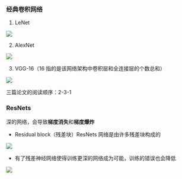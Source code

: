 ### 经典卷积网络

1. LeNet

![](https://ws1.sinaimg.cn/large/acbcfa39gy1g37v4izsefj210s0kegoe.jpg)

2. AlexNet

![](https://ws1.sinaimg.cn/large/acbcfa39gy1g37v5xe67cj21190ketc0.jpg)

3. VGG-16（16 指的是该网络架构中卷积层和全连接层的个数总和）

![](https://ws1.sinaimg.cn/large/acbcfa39gy1g37v74ew5oj21120kljuy.jpg)

三篇论文的阅读顺序：2-3-1

### ResNets

深的网络，会导致**梯度消失**和**梯度爆炸**

- Residual block（残差块）ResNets 网络是由许多残差块构成的

![](https://ws1.sinaimg.cn/large/acbcfa39gy1g37vixk68zj210m0kctba.jpg)

- 有了残差神经网络使得训练更深的网络成为可能，训练的错误也会降低

![](https://ws1.sinaimg.cn/large/acbcfa39gy1g37vku3z9fj210m0k9gpb.jpg)